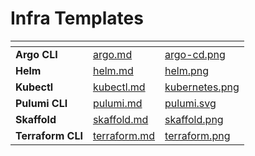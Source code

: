 # Infra Templates

<table data-card-size="large" data-view="cards"><thead><tr><th></th><th data-hidden data-card-target data-type="content-ref"></th><th data-hidden data-card-cover data-type="files"></th></tr></thead><tbody><tr><td><strong>Argo CLI</strong></td><td><a href="argo.md">argo.md</a></td><td><a href="../../../.gitbook/assets/argo-cd.png">argo-cd.png</a></td></tr><tr><td><strong>Helm</strong></td><td><a href="helm.md">helm.md</a></td><td><a href="../../../.gitbook/assets/helm.png">helm.png</a></td></tr><tr><td><strong>Kubectl</strong></td><td><a href="kubectl.md">kubectl.md</a></td><td><a href="../../../.gitbook/assets/kubernetes.png">kubernetes.png</a></td></tr><tr><td><strong>Pulumi CLI</strong></td><td><a href="pulumi.md">pulumi.md</a></td><td><a href="../../../.gitbook/assets/pulumi.svg">pulumi.svg</a></td></tr><tr><td><strong>Skaffold</strong></td><td><a href="../../common-tools/infra/skaffold.md">skaffold.md</a></td><td><a href="../../../.gitbook/assets/skaffold.png">skaffold.png</a></td></tr><tr><td><strong>Terraform CLI</strong></td><td><a href="terraform.md">terraform.md</a></td><td><a href="../../../.gitbook/assets/terraform.png">terraform.png</a></td></tr></tbody></table>
